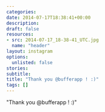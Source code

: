 ```yaml
---
categories:
date: 2014-07-17T18:38:41+00:00
description:
draft: false
resources:
- src: 2014-07-17_18-38-41_UTC.jpg
  name: "header"
layout: instagram
options:
  unlisted: false
stories:
subtitle:
title: "Thank you @bufferapp ! :)"
tags: []
---
```


"Thank you @bufferapp ! :)"
